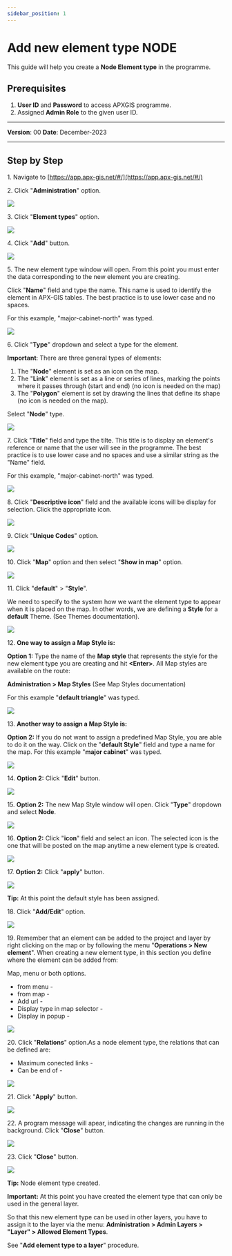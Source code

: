 ```yaml
---
sidebar_position: 1
---
```


# Add new element type NODE

This guide will help you create a **Node Element type** in the programme.

## **Prerequisites**
1.	**User ID** and **Password** to access APXGIS programme.
2.	Assigned **Admin Role** to the given user ID.


------------

**Version**: 00
**Date**: December-2023

------------
## **Step by Step**


1\. Navigate to [https://app.apx-gis.net/#/](https://app.apx-gis.net/#/)


2\. Click "**Administration**" option.

![](/img/downloads/01-create-element-type-node_1.jpeg)


3\. Click "**Element types**" option.

![](/img/downloads/01-create-element-type-node_2.jpeg)


4\. Click "**Add**" button.

![](/img/downloads/01-create-element-type-node_3.jpeg)


5\. The new element type window will open. From this point you must enter the data corresponding to the new element you are creating.

Click "**Name**" field and type the name. This name is used to identify the element in APX-GIS tables. The best practice is to use lower case and no spaces.

For this example, "major-cabinet-north" was typed.

![](/img/downloads/01-create-element-type-node_4.jpeg)


6\. Click "**Type**" dropdown and select a type for the element.

**Important**: There are three general types of elements:

1. The "**Node**" element is set as an icon on the map.
2. The "**Link**" element is set as a line or series of lines, marking the points where it passes through (start and end) (no icon is needed on the map)
3. The "**Polygon**" element is set by drawing the lines that define its shape (no icon is needed on the map).

Select "**Node**" type.

![](/img/downloads/01-create-element-type-node_5.jpeg)


7\. Click "**Title**" field and type the tilte. This title is to display an element's reference or name that the user will see in the programme. The best practice is to use lower case and no spaces and use a similar string as the "Name" field.

 For this example, "major-cabinet-north" was typed.

![](/img/downloads/01-create-element-type-node_6.jpeg)


8\. Click "**Descriptive icon**" field and the available icons will be display for selection. Click the appropriate icon.

![](/img/downloads/01-create-element-type-node_7.jpeg)


9\. Click "**Unique Codes**" option.

![](/img/downloads/01-create-element-type-node_8.jpeg)


10\. Click "**Map**" option and then select "**Show in map**" option.

![](/img/downloads/01-create-element-type-node_9.jpeg)


11\. Click "**default**" &gt; "**Style**".

We need to specify to the system how we want the element type to appear when it is placed on the map. In other words, we are defining a **Style** for a **default** Theme. (See Themes documentation).

![](/img/downloads/01-create-element-type-node_10.jpeg)


12\. **One way to assign a Map Style is:**

**Option 1:** Type the name of the **Map style** that represents the style for the new element type you are creating and hit **&lt;Enter&gt;**. All Map styles are available on the route:

**Administration &gt; Map Styles** (See Map Styles documentation)

For this example "**default triangle**" was typed.

![](/img/downloads/01-create-element-type-node_11.jpeg)


13\. **Another way to assign a Map Style is:**

**Option 2:** If you do not want to assign a predefined Map Style, you are able to do it on the way. Click on the "**default Style**" field and type a name for the map. For this example "**major cabinet**" was typed.

![](/img/downloads/01-create-element-type-node_12.jpeg)


14\. **Option 2:** Click "**Edit**" button.

![](/img/downloads/01-create-element-type-node_13.jpeg)


15\. **Option 2:** The new Map Style window will open. Click "**Type**" dropdown and select **Node**.

![](/img/downloads/01-create-element-type-node_14.jpeg)


16\. **Option 2:** Click "**icon**" field and select an icon. The selected icon is the one that will be posted on the map anytime a new element type is created.

![](/img/downloads/01-create-element-type-node_15.jpeg)


17\. **Option 2:** Click "**apply**" button.

![](/img/downloads/01-create-element-type-node_16.jpeg)


**Tip:** At this point the default style has been assigned.


18\. Click "**Add/Edit**" option.

![](/img/downloads/01-create-element-type-node_17.jpeg)


19\. Remember that an element can be added to the project and layer by right clicking on the map or by following the menu "**Operations &gt; New element**". When creating a new element type, in this section you define where the element can be added from:

Map, menu or both options.

- from menu -
- from map -
- Add url -
- Display type in map selector -
- Display in popup -

![](/img/downloads/01-create-element-type-node_18.jpeg)


20\. Click "**Relations**" option.As a node element type, the relations that can be defined are:

- Maximum conected links -
- Can be end of -

![](/img/downloads/01-create-element-type-node_19.jpeg)


21\. Click "**Apply**" button.

![](/img/downloads/01-create-element-type-node_20.jpeg)


22\. A program message will apear, indicating the changes are running in the background. Click "**Close**" button.

![](/img/downloads/01-create-element-type-node_21.jpeg)


23\. Click "**Close**" button.

![](/img/downloads/01-create-element-type-node_22.jpeg)


**Tip:** Node element type created.


**Important:** At this point you have created the element type that can only be used in the general layer. 


So that this new element type can be used in other layers, you have to assign it to the layer via the menu: **Administration > Admin Layers > "Layer" > Allowed Element Types**.


See "**Add element type to a layer**" procedure.
